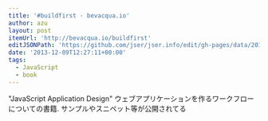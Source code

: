```yaml
---
title: '#buildfirst · bevacqua.io'
author: azu
layout: post
itemUrl: 'http://bevacqua.io/buildfirst'
editJSONPath: 'https://github.com/jser/jser.info/edit/gh-pages/data/2013/12/index.json'
date: '2013-12-09T12:27:11+00:00'
tags:
  - JavaScript
  - book
---
```

"JavaScript Application Design"
ウェブアプリケーションを作るワークフローについての書籍.
サンプルやスニペット等が公開されてる
